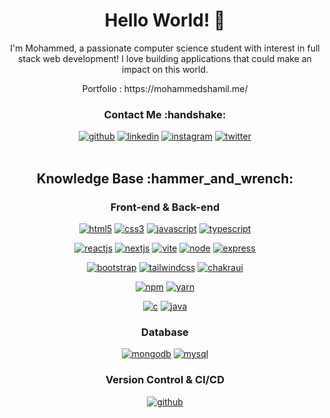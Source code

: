 <h1 align="center">Hello World! 👋</h1> 

<p align="center">I'm Mohammed, a passionate computer science student with interest in full stack web development! I love building applications that could make an impact on this world.</p>
<p align="center">Portfolio : https://mohammedshamil.me/</p>

<h3 align="center">Contact Me :handshake:</h3>
<div align="center">
  <a href="https://github.com/s7xdd" target="_blank"><img src="https://img.shields.io/badge/-S7xdd-black?logo=github&style=flat-square" alt="github"/></a>
  <a href="https://www.linkedin.com/in/kmshamil" target="_blank"><img src="https://img.shields.io/badge/-Mohammed-blue?logo=linkedin&style=flat-square" alt="linkedin"></a>
  <a href="https://www.instagram.com/s7aaaammee" target="_blank"><img src="https://img.shields.io/badge/-s7aaaammee-pink?logo=instagram&textColor=white&style=flat-square" alt="instagram"/></a>
  <a href="mailto:kmshamil123@gmail.com"><img src="https://img.shields.io/badge/-kmshamil123@gmail.com-white?logo=thunderbird&style=flat-square" alt="twitter"/></a>
<br/><br/>
</div>

<div align="center">
<h2>Knowledge Base :hammer_and_wrench:</h2>

<h3>Front-end & Back-end</h3>

<a href="https://html.spec.whatwg.org/multipage/" target="_blank"><img src="https://img.shields.io/badge/-HTML-white?logo=html5&style=for-the-badge" alt="html5"/></a>
<a href="https://www.w3.org/Style/CSS" target="_blank"><img src="https://img.shields.io/badge/-CSS-white?logo=css3&logoColor=1572B6&style=for-the-badge" alt="css3"/></a>
<a href="https://developer.mozilla.org/en-US/docs/Web/JavaScript" target="_blank"><img src="https://img.shields.io/badge/JavaScript-white.svg?style=for-the-badge&logo=javascript&logoColor=#F7DF1E" alt="javascript"/></a>
<a href="https://www.typescriptlang.org/" target="_blank"><img src="https://img.shields.io/badge/TypeScript-white.svg?style=for-the-badge&logo=typescript&logoColor=#F7DF1E" alt="typescript"/></a>

<a href="https://react.dev/" target="_blank"><img src="https://img.shields.io/badge/-React.js*-white?logo=react&logoColor=61DAFB&style=for-the-badge" alt="reactjs"/></a>
<a href="https://nextjs.org/" target="_blank"><img src="https://img.shields.io/badge/-Next.js-white?logo=next.js&logoColor=000000&style=for-the-badge" alt="nextjs"/></a>
<a href="https://vite.dev/" target="_blank"><img src="https://img.shields.io/badge/-Vite.js-white?logo=vite&logoColor=646CFF&style=for-the-badge" alt="vite"/></a>
<a href="https://nodejs.org/en" target="_blank"><img src="https://img.shields.io/badge/-Node.js-white?logo=node.js&logoColor=00DC82&style=for-the-badge" alt="node"/></a>
<a href="https://expressjs.com/" target="_blank"><img src="https://img.shields.io/badge/-Express.js-white?logo=express&logoColor=00DC82&style=for-the-badge" alt="express"/></a>

<a href="https://getbootstrap.com/" target="_blank"><img src="https://img.shields.io/badge/-Bootstrap-white?logo=bootstrap&logoColor=7952B3&style=for-the-badge" alt="bootstrap"/></a>
<a href="https://tailwindcss.com/" target="_blank"><img src="https://img.shields.io/badge/-tailwind css-white?logo=tailwindcss&logoColor=06B6D4&style=for-the-badge" alt="tailwindcss"/></a>
<a href="https://v2.chakra-ui.com/" target="_blank"><img src="https://img.shields.io/badge/-Chakra UI-white?logo=charka_ui&logoColor=06B6D4&style=for-the-badge" alt="chakraui"/></a>

<a href="https://www.npmjs.com/" target="_blank"><img src="https://img.shields.io/badge/-npm-white?logo=npm&logoColor=CB3837&style=for-the-badge" alt="npm"/></a>
<a href="https://yarnpkg.com/" target="_blank"><img src="https://img.shields.io/badge/-yarn-white?logo=yarn&logoColor=2C8EBB&style=for-the-badge" alt="yarn"/></a>

<a href="https://en.wikipedia.org/wiki/C_(programming_language)" target="_blank"><img src="https://img.shields.io/badge/--white?logo=c&logoColor=CB3837&style=for-the-badge" alt="c"/></a>
<a href="https://en.wikipedia.org/wiki/Java_(programming_language)" target="_blank"><img src="https://img.shields.io/badge/-java-white?logo=java&logoColor=2C8EBB&style=for-the-badge" alt="java"/></a>

<h3>Database</h3>

<a href="https://www.mongodb.com/" target="_blank"><img src="https://img.shields.io/badge/-mongodb-white?logo=mongodb&logoColor=003545&style=for-the-badge" alt="mongodb"/></a>
<a href="https://www.mysql.com/" target="_blank"><img src="https://img.shields.io/badge/-mysql-white?logo=mysql&logoColor=4479A1&style=for-the-badge" alt="mysql"/></a>

<h3>Version Control & CI/CD</h3>
<a href="https://github.com/" target="_blank"><img src="https://img.shields.io/badge/-github-white?logo=github&logoColor=181717&style=for-the-badge" alt="github"/></a>



